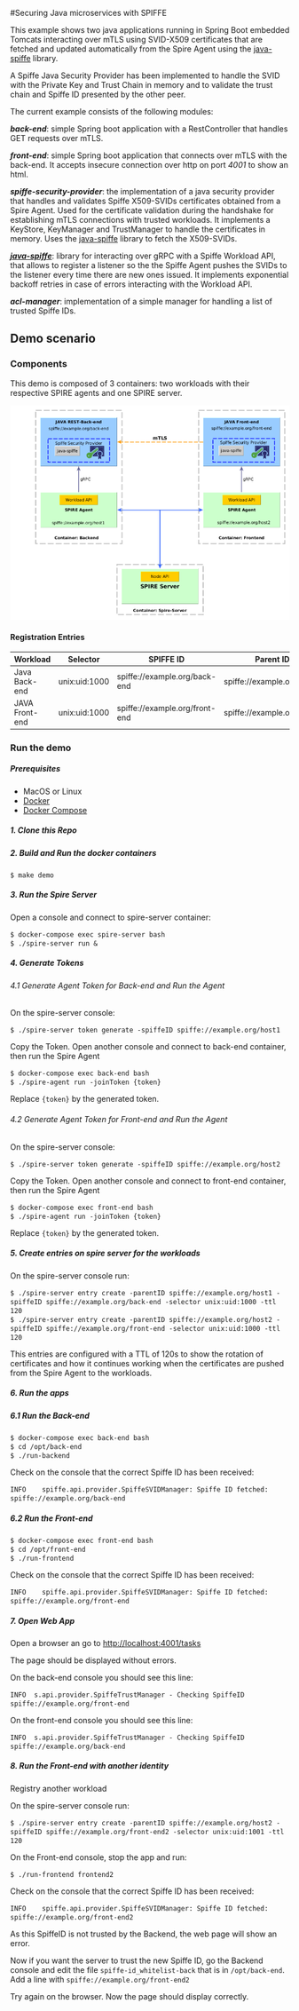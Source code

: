 #Securing Java microservices with SPIFFE

This example shows two java applications running in Spring Boot embedded Tomcats interacting over mTLS using SVID-X509
certificates that are fetched and updated automatically from the Spire Agent using the [java-spiffe](https://github.com/spiffe/java-spiffe) library.

A Spiffe Java Security Provider has been implemented to handle the SVID with the Private Key and Trust Chain in memory
and to validate the trust chain and Spiffe ID presented by the other peer. 

The current example consists of the following modules:


_**back-end**_: simple Spring boot application with a RestController that handles GET requests over mTLS. 

_**front-end**_: simple Spring boot application that connects over mTLS with the back-end.
It accepts insecure connection over http on port _4001_ to show an html.

_**spiffe-security-provider**_: the implementation of a java security provider that handles and validates Spiffe X509-SVIDs 
certificates obtained from a Spire Agent. Used for the certificate validation during the handshake for 
establishing mTLS connections with trusted workloads. It implements a KeyStore, KeyManager and TrustManager to handle the certificates in 
memory. Uses the [java-spiffe](https://github.com/spiffe/java-spiffe) library to fetch the X509-SVIDs.

_**[java-spiffe](https://github.com/spiffe/java-spiffe)**_: library for interacting over gRPC with a Spiffe Workload API, that allows to register a listener
so the the Spiffe Agent pushes the SVIDs to the listener every time there are new ones issued. It implements exponential backoff retries in case of errors interacting with the 
Workload API.

_**acl-manager**_: implementation of a simple manager for handling a list of trusted Spiffe IDs. 


## Demo scenario 


### Components

This demo is composed of 3 containers: two workloads with their respective SPIRE agents and one SPIRE server.

![spiffe-java diagram](spiffe-java-diagram.png)

#### Registration Entries

| Workload        | Selector      | SPIFFE ID                           | Parent ID                  |
| --------------- | --------------|-------------------------------------| ---------------------------|
| Java Back-end   | unix:uid:1000 | spiffe://example.org/back-end       | spiffe://example.org/host1 |
| JAVA Front-end  | unix:uid:1000 | spiffe://example.org/front-end      | spiffe://example.org/host2 | 


### Run the demo

##### Prerequisites
- MacOS or Linux 
- [Docker](https://docs.docker.com/install/)
- [Docker Compose](https://docs.docker.com/compose/install/)

##### 1. Clone this Repo
##### 2. Build and Run the docker containers

```
$ make demo
```

##### 3. Run the Spire Server 

Open a console and connect to spire-server container:
```
$ docker-compose exec spire-server bash
$ ./spire-server run & 
```

##### 4. Generate Tokens
###### 4.1 Generate Agent Token for Back-end and Run the Agent

On the spire-server console:
```
$ ./spire-server token generate -spiffeID spiffe://example.org/host1
```
Copy the Token.
Open another console and connect to back-end container, then run the Spire Agent

```
$ docker-compose exec back-end bash
$ ./spire-agent run -joinToken {token}
```
Replace `{token}` by the generated token.

###### 4.2 Generate Agent Token for Front-end and Run the Agent

On the spire-server console:
```
$ ./spire-server token generate -spiffeID spiffe://example.org/host2
```
Copy the Token.
Open another console and connect to front-end container, then run the Spire Agent

```
$ docker-compose exec front-end bash
$ ./spire-agent run -joinToken {token}
```
Replace `{token}` by the generated token.


##### 5. Create entries on spire server for the workloads

On the spire-server console run:
```
$ ./spire-server entry create -parentID spiffe://example.org/host1 -spiffeID spiffe://example.org/back-end -selector unix:uid:1000 -ttl 120
$ ./spire-server entry create -parentID spiffe://example.org/host2 -spiffeID spiffe://example.org/front-end -selector unix:uid:1000 -ttl 120
```

This entries are configured with a TTL of 120s to show the rotation of certificates and how it continues working when the 
certificates are pushed from the Spire Agent to the workloads.


##### 6. Run the apps
 
##### 6.1 Run the Back-end 

```
$ docker-compose exec back-end bash
$ cd /opt/back-end
$ ./run-backend
```

Check on the console that the correct Spiffe ID has been received:

```
INFO    spiffe.api.provider.SpiffeSVIDManager: Spiffe ID fetched: spiffe://example.org/back-end
```

##### 6.2 Run the Front-end 

```
$ docker-compose exec front-end bash
$ cd /opt/front-end
$ ./run-frontend
```

Check on the console that the correct Spiffe ID has been received:

```
INFO    spiffe.api.provider.SpiffeSVIDManager: Spiffe ID fetched: spiffe://example.org/front-end
```



##### 7. Open Web App

Open a browser an go to [http://localhost:4001/tasks](http://localhost:4001/tasks)

The page should be displayed without errors. 

On the back-end console you should see this line:

```
INFO  s.api.provider.SpiffeTrustManager - Checking SpiffeID spiffe://example.org/front-end
```

On the front-end console you should see this line:

```
INFO  s.api.provider.SpiffeTrustManager - Checking SpiffeID spiffe://example.org/back-end
```


##### 8. Run the Front-end with another identity

Registry another workload

On the spire-server console run:
```
$ ./spire-server entry create -parentID spiffe://example.org/host2 -spiffeID spiffe://example.org/front-end2 -selector unix:uid:1001 -ttl 120
```

On the Front-end console, stop the app and run:

```
$ ./run-frontend frontend2
```

Check on the console that the correct Spiffe ID has been received:

```
INFO    spiffe.api.provider.SpiffeSVIDManager: Spiffe ID fetched: spiffe://example.org/front-end2
```

As this SpiffeID is not trusted by the Backend, the web page will show an error. 

Now if you want the server to trust the new Spiffe ID, go the Backend console and edit the file `spiffe-id_whitelist-back` that is in `/opt/back-end`. 
Add a line with `spiffe://example.org/front-end2`

Try again on the browser. Now the page should display correctly. 
